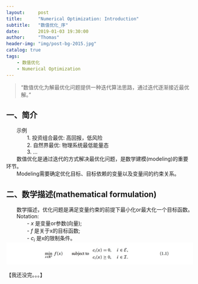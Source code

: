 ```yaml
---
layout:     post
title:      "Numerical Optimization: Introduction"
subtitle:   "数值优化_序"
date:       2019-01-03 19:30:00
author:     "Thomas"
header-img: "img/post-bg-2015.jpg"
catalog: true
tags:
    - 数值优化
    - Numerical Optimization
---
```


> “数值优化为解最优化问题提供一种迭代算法思路，通过迭代逐渐接近最优解。”


## 一、简介

&emsp;&emsp;示例<br>
&emsp;&emsp;&emsp;&emsp;1. 投资组合最优: 高回报，低风险<br>
&emsp;&emsp;&emsp;&emsp;2. 自然界最优: 物理系统最低能量态<br>
&emsp;&emsp;&emsp;&emsp;3. ...<br>
&emsp;&emsp;数值优化是通过迭代的方式解决最优化问题，是数学建模(modeling)的重要环节。<br>
&emsp;&emsp;Modeling需要确定优化目标、目标依赖的变量以及变量间的约束关系。<br>


## 二、数学描述(mathematical formulation)
&emsp;&emsp;数学描述，优化问题是满足变量约束的前提下最小化or最大化一个目标函数。<br>
&emsp;&emsp;Notation:<br>
&emsp;&emsp;&emsp;&emsp;- <i>x</i> 是变量or参数(向量);<br>
&emsp;&emsp;&emsp;&emsp;- <i>f</i> 是关于x的目标函数;<br>
&emsp;&emsp;&emsp;&emsp;- <i>c<sub>i</sub></i> 是x的限制条件。<br>
![](/images/NumericalOptimization_2019-01-03-Introduction/1.1.png)<br>

【我还没完。。。】
